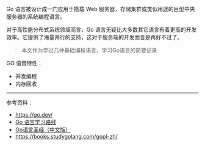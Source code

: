 
Go 语言被设计成一门应用于搭载 Web 服务器，存储集群或类似用途的巨型中央服务器的系统编程语言。

对于高性能分布式系统领域而言，Go 语言无疑比大多数其它语言有着更高的开发效率。它提供了海量并行的支持，这对于服务端的开发而言是再好不过了。

>本文作为学过几种基础编程语言，学习Go语言的简要记录

GO 语音特性：
- 并发编程
- 内存回收

--------------------

参考资料：
- https://go.dev/
- [Go 语言学习路线](https://learnku.com/articles/58749)
- [Go语言圣经（中文版）](https://gopl-zh.github.io/)
- https://books.studygolang.com/gopl-zh/